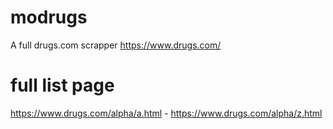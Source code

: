 # modrugs
A full drugs.com scrapper 
https://www.drugs.com/

# full list page
https://www.drugs.com/alpha/a.html - https://www.drugs.com/alpha/z.html
